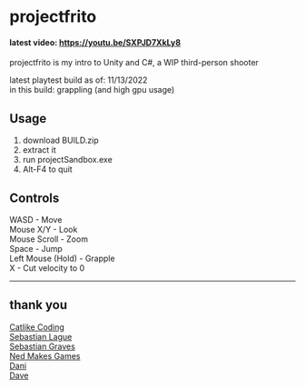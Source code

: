# projectfrito
#### latest video: <https://youtu.be/SXPJD7XkLy8>

projectfrito is my intro to Unity and C#, a WIP third-person shooter

latest playtest build as of: 11/13/2022 <br>
in this build: grappling (and high gpu usage)

## Usage

1. download BUILD.zip
2. extract it
3. run projectSandbox.exe
4. Alt-F4 to quit

## Controls
WASD - Move<br>
Mouse X/Y - Look<br>
Mouse Scroll - Zoom<br>
Space - Jump<br>
Left Mouse (Hold) - Grapple<br>
X - Cut velocity to 0

***

## thank you
[Catlike Coding](https://catlikecoding.com/unity/tutorials/)<br>
[Sebastian Lague](https://www.youtube.com/c/SebastianLague/videos)<br>
[Sebastian Graves](https://www.youtube.com/user/ICampEasts/videos)<br>
[Ned Makes Games](https://www.youtube.com/c/NedMakesGames/videos)<br>
[Dani](https://www.youtube.com/c/DanisTutorials/videos)<br>
[Dave](https://www.youtube.com/channel/UCIWlCE2kt0RXCJLRp8HjhiQ/videos)
